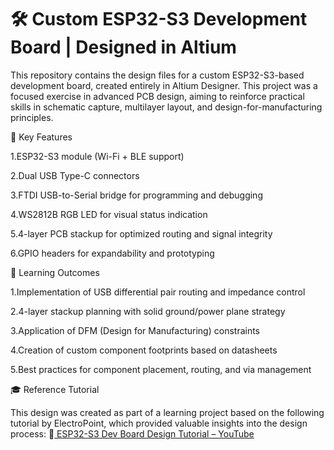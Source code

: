 # 🛠️ Custom ESP32-S3 Development Board | Designed in Altium
This repository contains the design files for a custom ESP32-S3-based development board, created entirely in Altium Designer. This project was a focused exercise in advanced PCB design, aiming to reinforce practical skills in schematic capture, multilayer layout, and design-for-manufacturing principles.


🔧 Key Features

1.ESP32-S3 module (Wi-Fi + BLE support)

2.Dual USB Type-C connectors

3.FTDI USB-to-Serial bridge for programming and debugging

4.WS2812B RGB LED for visual status indication

5.4-layer PCB stackup for optimized routing and signal integrity

6.GPIO headers for expandability and prototyping


📘 Learning Outcomes

1.Implementation of USB differential pair routing and impedance control

2.4-layer stackup planning with solid ground/power plane strategy

3.Application of DFM (Design for Manufacturing) constraints

4.Creation of custom component footprints based on datasheets

5.Best practices for component placement, routing, and via management


🎓 Reference Tutorial

This design was created as part of a learning project based on the following tutorial by ElectroPoint, which provided valuable insights into the design process:
🔗[ ESP32-S3 Dev Board Design Tutorial – YouTube](https://www.youtube.com/watch?v=KWIzhbQaZZk&t=26319s)

